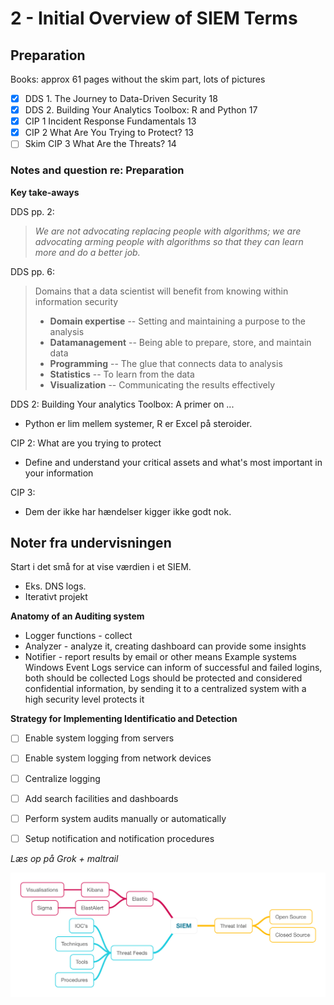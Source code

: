 # 2 - Initial Overview of SIEM Terms

## Preparation

Books: approx 61 pages without the skim part, lots of pictures

* [x] DDS 1. The Journey to Data-Driven Security 18   
* [x] DDS 2. Building Your Analytics Toolbox: R and Python 17   
* [x] CIP 1 Incident Response Fundamentals 13   
* [x] CIP 2 What Are You Trying to Protect? 13   
* [ ] Skim CIP 3 What Are the Threats? 14   

### Notes and question re: Preparation

**Key take-aways**

DDS pp. 2:   
> *We are not advocating replacing people with algorithms; we are advocating arming people with algorithms so that they can learn more and do a better job.*

DDS pp. 6:   
> Domains that a data scientist will benefit from knowing within information security   
> - **Domain expertise** -- Setting and maintaining a purpose to the analysis   
> - **Datamanagement** -- Being able to prepare, store, and maintain data   
> - **Programming** -- The glue that connects data to analysis   
> - **Statistics** -- To learn from the data   
> - **Visualization** -- Communicating the results effectively   

DDS 2: Building Your analytics Toolbox: A primer on ...
- Python er lim mellem systemer, R er Excel på steroider.

CIP 2: What are you trying to protect
- Define and understand your critical assets and what's most important in your information

CIP 3:
- Dem der ikke har hændelser kigger ikke godt nok.

## Noter fra undervisningen

Start i det små for at vise værdien i et SIEM.   
- Eks. DNS logs.   
- Iterativt projekt   


**Anatomy of an Auditing system**   
- Logger functions - collect
- Analyzer - analyze it, creating dashboard can provide some insights
- Notifier - report results by email or other means
  Example systems Windows Event Logs service can inform of successful and failed logins, both should be collected
  Logs should be protected and considered confidential information, by sending it to a centralized system with a high security level protects it

**Strategy for Implementing Identificatio and Detection**
- [ ] Enable system logging from servers
- [ ] Enable system logging from network devices
- [ ] Centralize logging
- [ ] Add search facilities and dashboards
- [ ] Perform system audits manually or automatically
- [ ] Setup notification and notification procedures


*Læs op på Grok + maltrail*


![MindMap](https://github.com/krejac/kea-siem-log/blob/master/media/SIEM.png)
